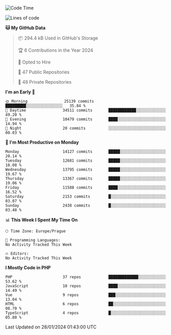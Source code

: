 <!--START_SECTION:waka-->
![Code Time](http://img.shields.io/badge/Code%20Time-1%2C583%20hrs%2058%20mins-blue)

![Lines of code](https://img.shields.io/badge/From%20Hello%20World%20I%27ve%20Written-22.0%20million%20lines%20of%20code-blue)

**🐱 My GitHub Data** 

> 📦 294.4 kB Used in GitHub's Storage 
 > 
> 🏆 6 Contributions in the Year 2024
 > 
> 💼 Opted to Hire
 > 
> 📜 47 Public Repositories 
 > 
> 🔑 48 Private Repositories 
 > 
**I'm an Early 🐤** 

```text
🌞 Morning                25139 commits       █████████░░░░░░░░░░░░░░░░   35.84 % 
🌆 Daytime                34511 commits       ████████████░░░░░░░░░░░░░   49.20 % 
🌃 Evening                10479 commits       ████░░░░░░░░░░░░░░░░░░░░░   14.94 % 
🌙 Night                  20 commits          ░░░░░░░░░░░░░░░░░░░░░░░░░   00.03 % 
```
📅 **I'm Most Productive on Monday** 

```text
Monday                   14127 commits       █████░░░░░░░░░░░░░░░░░░░░   20.14 % 
Tuesday                  12681 commits       █████░░░░░░░░░░░░░░░░░░░░   18.08 % 
Wednesday                13795 commits       █████░░░░░░░░░░░░░░░░░░░░   19.67 % 
Thursday                 13367 commits       █████░░░░░░░░░░░░░░░░░░░░   19.06 % 
Friday                   11588 commits       ████░░░░░░░░░░░░░░░░░░░░░   16.52 % 
Saturday                 2153 commits        █░░░░░░░░░░░░░░░░░░░░░░░░   03.07 % 
Sunday                   2438 commits        █░░░░░░░░░░░░░░░░░░░░░░░░   03.48 % 
```


📊 **This Week I Spent My Time On** 

```text
🕑︎ Time Zone: Europe/Prague

💬 Programming Languages: 
No Activity Tracked This Week

🔥 Editors: 
No Activity Tracked This Week
```

**I Mostly Code in PHP** 

```text
PHP                      37 repos            █████████████░░░░░░░░░░░░   53.62 % 
JavaScript               10 repos            ████░░░░░░░░░░░░░░░░░░░░░   14.49 % 
Vue                      9 repos             ███░░░░░░░░░░░░░░░░░░░░░░   13.04 % 
HTML                     6 repos             ██░░░░░░░░░░░░░░░░░░░░░░░   08.70 % 
TypeScript               4 repos             █░░░░░░░░░░░░░░░░░░░░░░░░   05.80 % 
```




 Last Updated on 28/01/2024 01:43:00 UTC
<!--END_SECTION:waka-->
<!--
**AlexKratky/AlexKratky** is a ✨ _special_ ✨ repository because its `README.md` (this file) appears on your GitHub profile.

Here are some ideas to get you started:

- 🔭 I’m currently working on ...
- 🌱 I’m currently learning ...
- 👯 I’m looking to collaborate on ...
- 🤔 I’m looking for help with ...
- 💬 Ask me about ...
- 📫 How to reach me: ...
- 😄 Pronouns: ...
- ⚡ Fun fact: ...
-->
